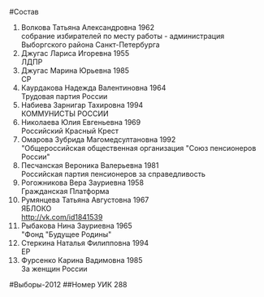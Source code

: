 #Состав
1. Волкова Татьяна Александровна 1962   
    собрание избирателей по месту работы - администрация Выборгского района Санкт-Петербурга
2. Джугас Лариса Игоревна 1955   
    ЛДПР
3. Джугас Марина Юрьевна 1985   
    СР
4. Каурдакова Надежда Валентиновна 1964   
    Трудовая партия России
5. Набиева Зарнигар Тахировна 1994   
    КОММУНИСТЫ РОССИИ
6. Николаева Юлия Евгеньевна 1969   
    Российский Красный Крест
7. Омарова Зубрида Магомедсултановна 1992   
    "Общероссийская общественная организация "Союз пенсионеров России"
8. Песчанская Вероника Валерьевна 1981   
    Российская партия пенсионеров за справедливость
9. Рогожникова Вера Зауриевна 1958   
    Гражданская Платформа
10. Румянцева Татьяна Августовна 1967   
    ЯБЛОКО   
    http://vk.com/id1841539
11. Рыбакова Нина Зауриевна 1965   
    "Фонд "Будущее Родины"
12. Стеркина Наталья Филипповна 1994   
    ЕР
13. Фурсенко Карина Вадимовна 1985   
    За женщин России

#Выборы-2012
##Номер УИК
288 
